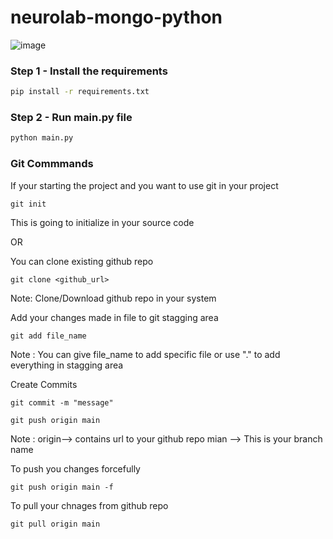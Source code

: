 # neurolab-mongo-python

![image](https://user-images.githubusercontent.com/57321948/196933065-4b16c235-f3b9-4391-9cfe-4affcec87c35.png)

### Step 1 - Install the requirements

```bash
pip install -r requirements.txt
```

### Step 2 - Run main.py file

```bash
python main.py
```

### Git Commmands


If your starting the project and you want to use git in your project

```
git init
```


This is going to initialize in your source code

OR

You can clone existing github repo


```
git clone <github_url>
```

Note: Clone/Download github repo in your system



Add your changes made in file to git stagging area

```
git add file_name
```
Note : You can give file_name to add specific file or use "." to add everything in stagging area

Create Commits

```
git commit -m "message"
```

```
git push origin main
```

Note : origin--> contains url to your github repo
mian --> This is your branch name

To push you changes forcefully
```
git push origin main -f
```

To pull your chnages from github repo
```
git pull origin main
```

